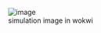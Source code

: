 ![image](https://github.com/user-attachments/assets/9fb269a8-78cb-4ce2-bb97-cf5729757d86)
<br>simulation image in wokwi
